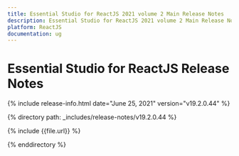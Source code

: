 ```yaml
---
title: Essential Studio for ReactJS 2021 volume 2 Main Release Notes  
description: Essential Studio for ReactJS 2021 volume 2 Main Release Notes  
platform: ReactJS
documentation: ug
---
```


# Essential Studio for ReactJS  Release Notes  

{% include release-info.html date="June 25, 2021"  version="v19.2.0.44" %} 


{% directory path: _includes/release-notes/v19.2.0.44 %}

{% include {{file.url}} %}

{% enddirectory %}